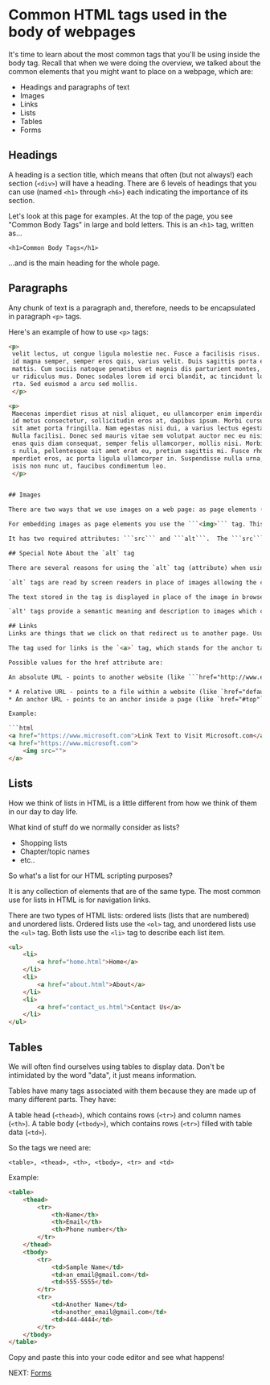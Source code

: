 # Common HTML tags used in the body of webpages

It's time to learn about the most common tags that you'll be using inside the body tag. Recall that when we were doing the overview, we talked about the common elements that you might want to place on a webpage, which are:

* Headings and paragraphs of text
* Images
* Links
* Lists
* Tables
* Forms

## Headings

A heading is a section title, which means that often (but not always!) each section (```<div>```) will have a heading. There are 6 levels of headings that you can use (named ```<h1>``` through ```<h6>```) each indicating the importance of its section.

Let's look at this page for examples. At the top of the page, you see "Common Body Tags" in large and bold letters. This is an ```<h1>``` tag, written as...

```<h1>Common Body Tags</h1>```

...and is the main heading for the whole page.

## Paragraphs

Any chunk of text is a paragraph and, therefore, needs to be encapsulated in paragraph ```<p>``` tags.

Here's an example of how to use ```<p>``` tags:

```html
<p>
 velit lectus, ut congue ligula molestie nec. Fusce a facilisis risus. Nullam
 id magna semper, semper eros quis, varius velit. Duis sagittis porta enim ac
 mattis. Cum sociis natoque penatibus et magnis dis parturient montes, nascet
 ur ridiculus mus. Donec sodales lorem id orci blandit, ac tincidunt lorem po
 rta. Sed euismod a arcu sed mollis.
 </p>

<p>
 Maecenas imperdiet risus at nisl aliquet, eu ullamcorper enim imperdiet. Sed
 id metus consectetur, sollicitudin eros at, dapibus ipsum. Morbi cursus nibh
 sit amet porta fringilla. Nam egestas nisi dui, a varius lectus egestas non.
 Nulla facilisi. Donec sed mauris vitae sem volutpat auctor nec eu nisi. Maec
 enas quis diam consequat, semper felis ullamcorper, mollis nisi. Morbi turpi
 s nulla, pellentesque sit amet erat eu, pretium sagittis mi. Fusce rhoncus i
 mperdiet eros, ac porta ligula ullamcorper in. Suspendisse nulla urna, facil
 isis non nunc ut, faucibus condimentum leo.
 </p>


## Images

There are two ways that we use images on a web page: as page elements (such as album art on your favorite music sharing site, or the photos in your LinkedIn feed), or as background images (this is covered in CSS section).

For embedding images as page elements you use the ```<img>``` tag. This tag is special and does not require a closing tag like other tags. It's considered a "self-closing tag". ```<img src="[location of the image goes here]" alt="[This is a description of the image]">```

It has two required attributes: ```src``` and ```alt```.  The ```src``` attribute stands for source. This is the link to where the image is residing. The alt attribute stands for alternate. This is a few words of text to describe the image, in case it fails to load. This text will show up where the image should be in case the image fails to load.

## Special Note About the `alt` tag

There are several reasons for using the `alt` tag (attribute) when using images in your webpages. Using the tag with your images is required to make your website 508 compliant, the US government's laws about providing accessibility to disabled people. It's also important to mention that using `alt` tags is considered best practices for SEO so that search engines can know something about the images in our content.

`alt` tags are read by screen readers in place of images allowing the content and function of the image to be accessible to those with visual or certain cognitive disabilities.

The text stored in the tag is displayed in place of the image in browsers if the image file is not loaded or when the user has chosen not to view images.

`alt' tags provide a semantic meaning and description to images which can be read by search engines or be used to later determine the content of the image from page context alone.

## Links
Links are things that we click on that redirect us to another page. Usually, links are in text format, but you can also use an image as a link.

The tag used for links is the `<a>` tag, which stands for the anchor tag. Similar to images, links also need to have an attribute that tells the browser where the link is pointing. For links, this is called the href attribute.

Possible values for the href attribute are:

An absolute URL - points to another website (like ```href="http://www.example.com/default.html"```)

* A relative URL - points to a file within a website (like `href="default.html"`)
* An anchor URL - points to an anchor inside a page (like `href="#top"`)

Example:

```html
<a href="https://www.microsoft.com">Link Text to Visit Microsoft.com</a>
<a href="https://www.microsoft.com">
    <img src="">
</a>
```

## Lists

How we think of lists in HTML is a little different from how we think of them in our day to day life.

What kind of stuff do we normally consider as lists?

* Shopping lists
* Chapter/topic names
* etc..

So what's a list for our HTML scripting purposes?

It is any collection of elements that are of the same type. The most common use for lists in HTML is for navigation links.

There are two types of HTML lists: ordered lists (lists that are numbered) and unordered lists. Ordered lists use the `<ol>` tag, and unordered lists use the `<ul>` tag. Both lists use the `<li>` tag to describe each list item.

```html
<ul>
    <li>
        <a href="home.html">Home</a>
    </li>
    <li>
        <a href="about.html">About</a>
    </li>
    <li>
        <a href="contact_us.html">Contact Us</a>
    </li>
</ul>
```

## Tables

We will often find ourselves using tables to display data. Don't be intimidated by the word "data", it just means information.

Tables have many tags associated with them because they are made up of many different parts. They have:

A table head (```<thead>```), which contains rows (```<tr>```) and column names (```<th>```).
A table body (```<tbody>```), which contains rows (```<tr>```) filled with table data (```<td>```).

So the tags we need are:

```<table>, <thead>, <th>, <tbody>, <tr> and <td>```

Example:

```html
<table>
    <thead>
        <tr>
            <th>Name</th>
            <th>Email</th>
            <th>Phone number</th>
        </tr>
    </thead>
    <tbody>
        <tr>
            <td>Sample Name</td>
            <td>an_email@gmail.com</td>
            <td>555-5555</td>
        </tr>
        <tr>
            <td>Another Name</td>
            <td>another_email@gmail.com</td>
            <td>444-4444</td>
        </tr>
    </tbody>
</table>
```

Copy and paste this into your code editor and see what happens!

NEXT: [Forms](./forms.md)
